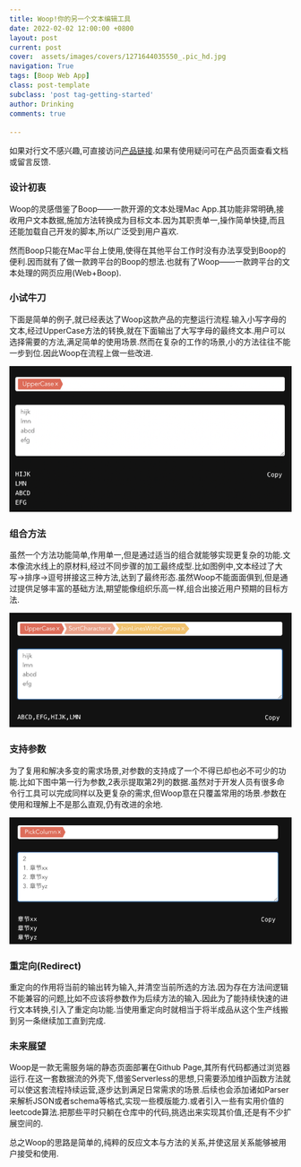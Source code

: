 ```yaml
---
title: Woop!你的另一个文本编辑工具
date: 2022-02-02 12:00:00 +0800
layout: post
current: post
cover:  assets/images/covers/1271644035550_.pic_hd.jpg
navigation: True
tags: [Boop Web App]
class: post-template
subclass: 'post tag-getting-started'
author: Drinking
comments: true

---
```


如果对行文不感兴趣,可直接访问[产品链接](https://woop.bytebitter.com).如果有使用疑问可在产品页面查看文档或留言反馈.

### 设计初衷

Woop的灵感借鉴了Boop——一款开源的文本处理Mac App.其功能非常明确,接收用户文本数据,施加方法转换成为目标文本.因为其职责单一,操作简单快捷,而且还能加载自己开发的脚本,所以广泛受到用户喜欢.

然而Boop只能在Mac平台上使用,使得在其他平台工作时没有办法享受到Boop的便利.因而就有了做一款跨平台的Boop的想法.也就有了Woop——一款跨平台的文本处理的网页应用(Web+Boop).

### 小试牛刀

下面是简单的例子,就已经表达了Woop这款产品的完整运行流程.输入小写字母的文本,经过UpperCase方法的转换,就在下面输出了大写字母的最终文本.用户可以选择需要的方法,满足简单的使用场景.然而在复杂的工作的场景,小的方法往往不能一步到位.因此Woop在流程上做一些改进.

![app](/assets/img/2022/part1.png)

### 组合方法

虽然一个方法功能简单,作用单一,但是通过适当的组合就能够实现更复杂的功能.文本像流水线上的原材料,经过不同步骤的加工最终成型.比如图例中,文本经过了大写->排序->逗号拼接这三种方法,达到了最终形态.虽然Woop不能面面俱到,但是通过提供足够丰富的基础方法,期望能像组织乐高一样,组合出接近用户预期的目标方法.

![app](/assets/img/2022/part2.png)

### 支持参数

为了复用和解决多变的需求场景,对参数的支持成了一个不得已却也必不可少的功能.比如下图中第一行为参数,2表示提取第2列的数据.虽然对于开发人员有很多命令行工具可以完成同样以及更复杂的需求,但Woop意在只覆盖常用的场景.参数在使用和理解上不是那么直观,仍有改进的余地.

![app](/assets/img/2022/part3.png)

### 重定向(Redirect)

重定向的作用将当前的输出转为输入,并清空当前所选的方法.因为存在方法间逻辑不能兼容的问题,比如不应该将参数作为后续方法的输入.因此为了能持续快速的进行文本转换,引入了重定向功能.当使用重定向时就相当于将半成品从这个生产线搬到另一条继续加工直到完成.

### 未来展望

Woop是一款无需服务端的静态页面部署在Github Page,其所有代码都通过浏览器运行.在这一套数据流的外壳下,借鉴Serverless的思想,只需要添加维护函数方法就可以使这套流程持续运营,逐步达到满足日常需求的场景.后续也会添加诸如Parser来解析JSON或者schema等格式,实现一些模版能力.或者引入一些有实用价值的leetcode算法.把那些平时只躺在仓库中的代码,挑选出来实现其价值,还是有不少扩展空间的.

总之Woop的思路是简单的,纯粹的反应文本与方法的关系,并使这层关系能够被用户接受和使用.